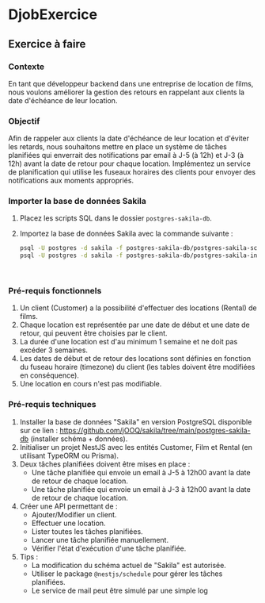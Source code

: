 # DjobExercice
## Exercice à faire
### Contexte
En tant que développeur backend dans une entreprise de location de films, nous voulons améliorer la gestion des retours en rappelant aux clients la date d'échéance de leur location.
    
### Objectif
    
Afin de rappeler aux clients la date d'échéance de leur location et d'éviter les retards, nous souhaitons mettre en place un système de tâches planifiées qui enverrait des notifications par email à J-5 (à 12h) et J-3 (à 12h) avant la date de retour pour chaque location. Implémentez un service de planification qui utilise les fuseaux horaires des clients pour envoyer des notifications aux moments appropriés.

### Importer la base de données Sakila

1. Placez les scripts SQL dans le dossier `postgres-sakila-db`.
2. Importez la base de données Sakila avec la commande suivante :

   ```bash
   psql -U postgres -d sakila -f postgres-sakila-db/postgres-sakila-schema.sql
   psql -U postgres -d sakila -f postgres-sakila-db/postgres-sakila-insert-data.sql
    
    
### Pré-requis fonctionnels
    
1. Un client (Customer) a la possibilité d'effectuer des locations (Rental) de films.
2. Chaque location est représentée par une date de début et une date de retour, qui peuvent être choisies par le client.
3. La durée d'une location est d'au minimum 1 semaine et ne doit pas excéder 3 semaines.
4. Les dates de début et de retour des locations sont définies en fonction du fuseau horaire (timezone) du client (les tables doivent être modifiées en conséquence).
5. Une location en cours n'est pas modifiable.
    
    
### Pré-requis techniques
    
1. Installer la base de données "Sakila" en version PostgreSQL disponible sur ce lien : https://github.com/jOOQ/sakila/tree/main/postgres-sakila-db (installer schéma + données).
2. Initialiser un projet NestJS avec les entités Customer, Film et Rental (en utilisant TypeORM ou Prisma).
3. Deux tâches planifiées doivent être mises en place :
    - Une tâche planifiée qui envoie un email à J-5 à 12h00 avant la date de retour de chaque location.
    - Une tâche planifiée qui envoie un email à J-3 à 12h00 avant la date de retour de chaque location.
4. Créer une API permettant de :
    - Ajouter/Modifier un client.
    - Effectuer une location.
    - Lister toutes les tâches planifiées.
    - Lancer une tâche planifiée manuellement.
    - Vérifier l'état d'exécution d'une tâche planifiée.
5. Tips :
    - La modification du schéma actuel de "Sakila" est autorisée.
    - Utiliser le package `@nestjs/schedule` pour gérer les tâches planifiées.
    - Le service de mail peut être simulé par une simple log